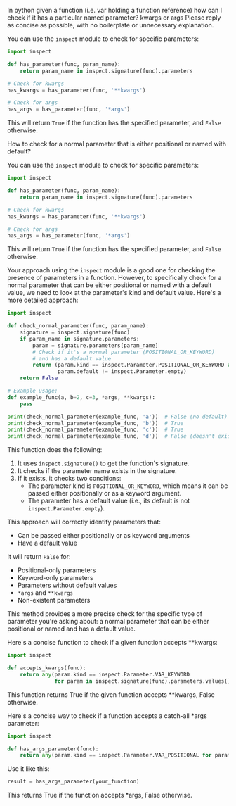 In python given a function (i.e. var holding a function reference) how can I check if it has a particular named parameter? kwargs or args
Please reply as concise as possible, with no boilerplate or unnecessary explanation.

You can use the `inspect` module to check for specific parameters:

```python
import inspect

def has_parameter(func, param_name):
    return param_name in inspect.signature(func).parameters

# Check for kwargs
has_kwargs = has_parameter(func, '**kwargs')

# Check for args
has_args = has_parameter(func, '*args')
```

This will return `True` if the function has the specified parameter, and `False` otherwise.


How to check for a normal parameter that is either positional or named with default?

You can use the `inspect` module to check for specific parameters:

```python
import inspect

def has_parameter(func, param_name):
    return param_name in inspect.signature(func).parameters

# Check for kwargs
has_kwargs = has_parameter(func, '**kwargs')

# Check for args
has_args = has_parameter(func, '*args')
```

This will return `True` if the function has the specified parameter, and `False` otherwise.

Your approach using the `inspect` module is a good one for checking the presence of parameters in a function. However, to specifically check for a normal parameter that can be either positional or named with a default value, we need to look at the parameter's kind and default value. Here's a more detailed approach:

```python
import inspect

def check_normal_parameter(func, param_name):
    signature = inspect.signature(func)
    if param_name in signature.parameters:
        param = signature.parameters[param_name]
        # Check if it's a normal parameter (POSITIONAL_OR_KEYWORD)
        # and has a default value
        return (param.kind == inspect.Parameter.POSITIONAL_OR_KEYWORD and
                param.default != inspect.Parameter.empty)
    return False

# Example usage:
def example_func(a, b=2, c=3, *args, **kwargs):
    pass

print(check_normal_parameter(example_func, 'a'))  # False (no default)
print(check_normal_parameter(example_func, 'b'))  # True
print(check_normal_parameter(example_func, 'c'))  # True
print(check_normal_parameter(example_func, 'd'))  # False (doesn't exist)
```

This function does the following:

1. It uses `inspect.signature()` to get the function's signature.
2. It checks if the parameter name exists in the signature.
3. If it exists, it checks two conditions:
   - The parameter kind is `POSITIONAL_OR_KEYWORD`, which means it can be passed either positionally or as a keyword argument.
   - The parameter has a default value (i.e., its default is not `inspect.Parameter.empty`).

This approach will correctly identify parameters that:
- Can be passed either positionally or as keyword arguments
- Have a default value

It will return `False` for:
- Positional-only parameters
- Keyword-only parameters
- Parameters without default values
- `*args` and `**kwargs`
- Non-existent parameters

This method provides a more precise check for the specific type of parameter you're asking about: a normal parameter that can be either positional or named and has a default value.

Here's a concise function to check if a given function accepts **kwargs:

```python
import inspect

def accepts_kwargs(func):
    return any(param.kind == inspect.Parameter.VAR_KEYWORD
               for param in inspect.signature(func).parameters.values())
```

This function returns True if the given function accepts **kwargs, False otherwise.

Here's a concise way to check if a function accepts a catch-all *args parameter:

```python
import inspect

def has_args_parameter(func):
    return any(param.kind == inspect.Parameter.VAR_POSITIONAL for param in inspect.signature(func).parameters.values())
```

Use it like this:

```python
result = has_args_parameter(your_function)
```

This returns True if the function accepts *args, False otherwise.

